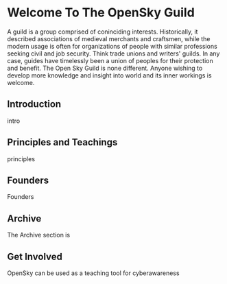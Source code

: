 <!DOCTYPE html>
<html>
<head>
<h1>Welcome To The OpenSky Guild</h1>
</head>
<body>
<p>A guild is a group comprised of coninciding interests. Historically, it described associations of medieval merchants and craftsmen, while the modern usage is often for organizations of people with similar professions seeking civil and job security. Think trade unions and writers' guilds. In any case, guides have timelessly been a union of peoples for their protection and benefit. The Open Sky Guild is none different. Anyone wishing to develop more knowledge and insight into world and its inner workings is welcome.</p>
</body>
  
<body>

<h2>Introduction</h2>
<p>intro</p>
<h2>Principles and Teachings</h2>
<p>principles</p>
<h2>Founders</h2>
<p>Founders</p>
<h2>Archive</h2>
<p>The Archive section is</p>
<h2>Get Involved</h2>
<p>OpenSky can be used as a teaching tool for cyberawareness</p>
    
</body>
</html>
